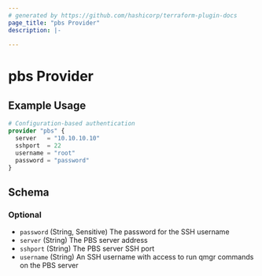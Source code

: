 ```yaml
---
# generated by https://github.com/hashicorp/terraform-plugin-docs
page_title: "pbs Provider"
description: |-
  
---
```


# pbs Provider



## Example Usage

```terraform
# Configuration-based authentication
provider "pbs" {
  server   = "10.10.10.10"
  sshport  = 22
  username = "root"
  password = "password"
}
```

<!-- schema generated by tfplugindocs -->
## Schema

### Optional

- `password` (String, Sensitive) The password for the SSH username
- `server` (String) The PBS server address
- `sshport` (String) The PBS server SSH port
- `username` (String) An SSH username with access to run qmgr commands on the PBS server
